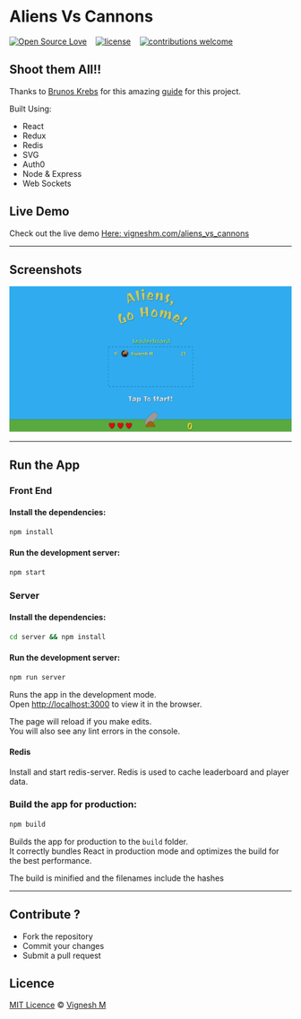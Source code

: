 # Aliens Vs Cannons

[![Open Source Love](https://badges.frapsoft.com/os/v2/open-source.svg?v=102)](https://github.com/vigzmv/aliens_vs_cannons)
&nbsp;&nbsp;
[![license](https://img.shields.io/github/license/mashape/apistatus.svg)](https://github.com/vigzmv/aliens_vs_cannons)
&nbsp;&nbsp;
[![contributions welcome](https://img.shields.io/badge/contributions-welcome-brightgreen.svg?style=flat)](https://github.com/vigzmv/aliens_vs_cannons)

## Shoot them All!!

Thanks to [Brunos Krebs](https://twitter.com/brunoskrebs) for this amazing [guide](https://auth0.com/blog/developing-games-with-react-redux-and-svg-part-1/) for this project.

Built Using:

* React
* Redux
* Redis
* SVG
* Auth0
* Node & Express
* Web Sockets

## Live Demo

Check out the live demo
[Here: vigneshm.com/aliens_vs_cannons](https://vigneshm.com/aliens_vs_cannons/)

<hr>

## Screenshots

![Welcome Screen](./complete.png)

<hr>

## Run the App

### Front End

#### Install the dependencies:

```sh
npm install
```

#### Run the development server:

```sh
npm start
```

### Server

#### Install the dependencies:

```sh
cd server && npm install
```

#### Run the development server:

```sh
npm run server
```

Runs the app in the development mode.<br> Open
[http://localhost:3000](http://localhost:3000) to view it in the browser.

The page will reload if you make edits.<br> You will also see any lint errors in
the console.

#### Redis

Install and start redis-server. Redis is used to cache leaderboard and player data.


### Build the app for production:

```sh
npm build
```

Builds the app for production to the `build` folder.<br> It correctly bundles
React in production mode and optimizes the build for the best performance.

The build is minified and the filenames include the hashes

<hr>

## Contribute ?

* Fork the repository
* Commit your changes
* Submit a pull request

## Licence

[MIT Licence](https://github.com/vigzmv/aliens_vs_cannons/blob/master/LICENSE) ©
[Vignesh M](https://vigneshm.com)
